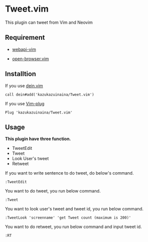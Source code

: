 # Tweet.vim

This plugin can tweet from Vim and Neovim

## Requirement

- [webapi-vim](https://github.com/mattn/webapi-vim)

- [open-browser.vim](https://github.com/tyru/open-browser.vim)

## Installtion
If you use [dein.vim](https://github.com/Shougo/dein.vim)

```
call dein#add('kazukazuinaina/Tweet.vim')
```

If you use [Vim-plug](https://github.com/junegunn/vim-plug)

```
Plug 'kazukazuinaina/Tweet.vim'
```


## Usage

**This plugin have three function.**

- TweetEdit
- Tweet
- Look User's tweet
- Retweet

If you want to write sentence to do tweet, do below's command.

```
:TweetEdit
```

You want to do tweet, you run below command.

```
:Tweet
```

You want to look user's tweet and tweet id, you run below command.

```
:TweetLook 'screenname' 'get Tweet count (maximum is 200)'
```

You want to do retweet, you run below command and input tweet id.

```
:RT
```
